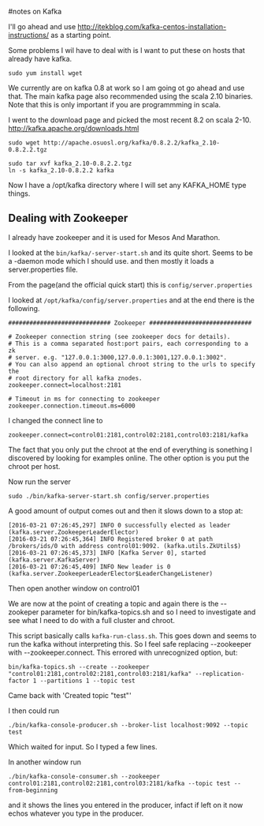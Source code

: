 #notes on Kafka

I'll go ahead and use http://itekblog.com/kafka-centos-installation-instructions/
as a starting point.

Some problems I wil have to deal with is I want to put these on hosts that already have kafka.

    sudo yum install wget

We currently are on kafka 0.8 at work so I am going ot go ahead and use that.  The main kafka
page also recommended using the scala 2.10 binaries.  Note that this is only important if you are
programmming in scala.

I went to the download page and picked the most recent 8.2 on scala 2-10. http://kafka.apache.org/downloads.html

    sudo wget http://apache.osuosl.org/kafka/0.8.2.2/kafka_2.10-0.8.2.2.tgz

    sudo tar xvf kafka_2.10-0.8.2.2.tgz
    ln -s kafka_2.10-0.8.2.2 kafka

Now I have a /opt/kafka directory where I will set any KAFKA_HOME type things.


## Dealing with Zookeeper

I already have zookeeper and it is used for Mesos And Marathon.

I looked at the `bin/kafka/-server-start.sh` and its quite short. Seems to be a -daemon mode which I should use.
and then mostly it loads a server.properties file.

From the page(and the official quick start)  this is  `config/server.properties`

I looked at `/opt/kafka/config/server.properties` and at the end there is the following.

    ############################# Zookeeper #############################

    # Zookeeper connection string (see zookeeper docs for details).
    # This is a comma separated host:port pairs, each corresponding to a zk
    # server. e.g. "127.0.0.1:3000,127.0.0.1:3001,127.0.0.1:3002".
    # You can also append an optional chroot string to the urls to specify the
    # root directory for all kafka znodes.
    zookeeper.connect=localhost:2181

    # Timeout in ms for connecting to zookeeper
    zookeeper.connection.timeout.ms=6000

I changed the connect line to

    zookeeper.connect=control01:2181,control02:2181,control03:2181/kafka

The fact that you only put the chroot at the end of everything is sonething I discovered by looking for examples
online.   The other option is you put the chroot per host.

Now run the server

    sudo ./bin/kafka-server-start.sh config/server.properties

A good amount of output comes out and then it slows down to a stop at:

    [2016-03-21 07:26:45,297] INFO 0 successfully elected as leader (kafka.server.ZookeeperLeaderElector)
    [2016-03-21 07:26:45,364] INFO Registered broker 0 at path /brokers/ids/0 with address control01:9092. (kafka.utils.ZkUtils$)
    [2016-03-21 07:26:45,373] INFO [Kafka Server 0], started (kafka.server.KafkaServer)
    [2016-03-21 07:26:45,409] INFO New leader is 0 (kafka.server.ZookeeperLeaderElector$LeaderChangeListener)

Then open another window on control01

We are now at the point of creating a topic and again there is the --zookeper parameter for bin/kafka-topics.sh
and so I need to investigate and see what I need to do with a full cluster and chroot.

This script basically calls `kafka-run-class.sh`. This goes down and seems to run the kafka without interpreting
this. So I feel safe  replacing --zookeeper with --zookeeper.connect.  This errored with unrecognized option, but:

    bin/kafka-topics.sh --create --zookeeper "control01:2181,control02:2181,control03:2181/kafka" --replication-factor 1 --partitions 1 --topic test

Came back with 'Created topic "test"'

I then could run

    ./bin/kafka-console-producer.sh --broker-list localhost:9092 --topic test

Which waited for input.  So I typed a few lines.

In another window run

    ./bin/kafka-console-consumer.sh --zookeeper control01:2181,control02:2181,control03:2181/kafka --topic test --from-beginning

and it shows the lines you entered in the producer, infact if left on it now echos whatever you type in the producer.

